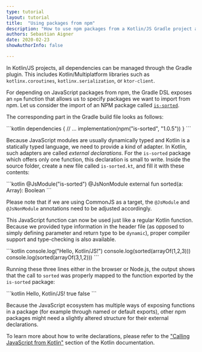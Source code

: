 ```yaml
---
type: tutorial
layout: tutorial
title:  "Using packages from npm"
description: "How to use npm packages from a Kotlin/JS Gradle project and how do we interact with them from Kotlin."
authors: Sebastian Aigner
date: 2020-02-23
showAuthorInfo: false

---
```


In Kotlin/JS projects, all dependencies can be managed through the Gradle plugin. This includes Kotlin/Multiplatform libraries such as 
`kotlinx.coroutines`, `kotlinx.serialization`, or `ktor-client`.

For depending on JavaScript packages from npm, the Gradle DSL exposes an `npm` function that allows us to specify packages we want to import from npm. Let us consider the import of an NPM package called [`is-sorted`](https://www.npmjs.com/package/is-sorted).

The corresponding part in the Gradle build file looks as follows:

<div class="sample" markdown="1" theme="idea" data-highlight-only>
```kotlin
dependencies {
    // ...
    implementation(npm("is-sorted", "1.0.5"))
}
```
</div>

Because JavaScript modules are usually dynamically typed and Kotlin is a statically typed language, we need to provide a kind of adapter. In Kotlin, such adapters are called _external declarations_. For the `is-sorted` package which offers only one function, this declaration is small to write. Inside the source folder, create a new file called `is-sorted.kt`, and fill it with these contents:

<div class="sample" markdown="1" theme="idea" data-highlight-only>
```kotlin
@JsModule("is-sorted")
@JsNonModule
external fun <T> sorted(a: Array<T>): Boolean
```
</div>

Please note that if we are using CommonJS as a target, the `@JsModule` and `@JsNonModule` annotations need to be adjusted accordingly.

This JavaScript function can now be used just like a regular Kotlin function. Because we provided type information in the header file (as opposed to simply defining parameter and return type to be `dynamic`), proper compiler support and type-checking is also available.

<div class="sample" markdown="1" theme="idea" data-highlight-only>
```kotlin
console.log("Hello, Kotlin/JS!")
console.log(sorted(arrayOf(1,2,3)))
console.log(sorted(arrayOf(3,1,2)))
```
</div>

Running these three lines either in the browser or Node.js, the output shows that the call to `sorted` was properly mapped to the function exported by the `is-sorted` package:

<div class="sample" markdown="1" theme="idea" data-highlight-only>
```kotlin
Hello, Kotlin/JS!
true
false
```
</div>

Because the JavaScript ecosystem has multiple ways of exposing functions in a package (for example through named or default exports), other npm packages might need a slightly altered structure for their external declarations.

To learn more about how to write declarations, please refer to the ["Calling JavaScript from Kotlin"](/docs/reference/js-interop.html) section of the Kotlin documentation.

